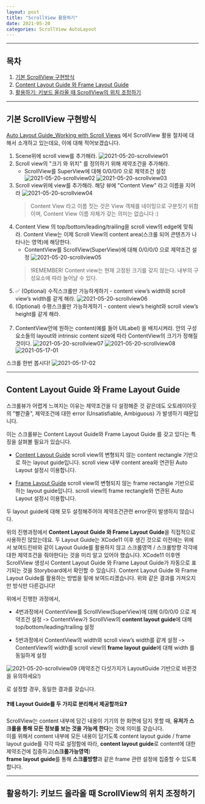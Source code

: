 ```yaml
---
layout: post
title: "ScrollView 활용하기"
date: 2021-05-20
categories: ScrollView AutoLayout
---
```

---

## 목차
1. [기본 ScrollView 구현방식](#기본-scrollview-구현방식)
1. [Content Layout Guide 와 Frame Layout Guide](#content-layout-guide-와-frame-layout-guide)
1. [활용하기: 키보드 올라올 때 ScrollView의 위치 조정하기](#활용하기-키보드-올라올-때-scrollview의-위치-조정하기)

---
## 기본 ScrollView 구현방식
[Auto Layout Guide_Working with Scroll Views](https://developer.apple.com/library/archive/documentation/UserExperience/Conceptual/AutolayoutPG/WorkingwithScrollViews.html#//apple_ref/doc/uid/TP40010853-CH24-SW1) 에서 ScrollView 활용 절차에 대해서 소개하고 있는데요, 이에 대해 적어보겠습니다.

1. Scene위에 scroll view를 추가해라.
![2021-05-20-scrollview01](/assets/img/2021-05-20-scrollview01.png)
1. Scroll view의 "크기 와 위치" 를 정의하기 위해 제약조건을 추가해라.
    - ScrollView를 SuperView에 대해 0/0/0/0 으로 제약조건 설정
![2021-05-20-scrollview02](/assets/img/2021-05-20-scrollview02.png)
![2021-05-20-scrollview03](/assets/img/2021-05-20-scrollview03.png)
1. Scroll view위에 view를 추가해라. 해당 뷰에 "Content View" 라고 이름을 지어라
![2021-05-20-scrollview04](/assets/img/2021-05-20-scrollview04.png)
    >Content View 라고 이름 짓는 것은 View 객체를 네이밍으로 구분짓기 위함이며, Content View 이름 자체가 갖는 의미는 없습니다 :)
1. Content View 의 top/bottom/leading/trailing을 scroll view의 edge에 맞춰라. Content View는 이제 Scroll View의 content area(스크롤 되어 콘텐츠가 나타나는 영역)에 해당한다.
    - ContentView를 ScrollView(SuperView)에 대해 0/0/0/0 으로 제약조건 설정
![2021-05-20-scrollview05](/assets/img/2021-05-20-scrollview05.png) 
    >!REMEMBER! 
    Content view는 현재 고정된 크기를 갖지 않는다. 내부의 구성요소에 따라 늘어날 수 있다.  
1. ✅ (Optional) 수직스크롤만 가능하게하기 - content view’s width와 scroll view’s width를 같게 해라.
![2021-05-20-scrollview06](/assets/img/2021-05-20-scrollview06.png)  
1. (Optional) 수평스크롤만 가능하게하기 - content view’s height와 scroll view’s height를 같게 해라.<br><br>
1. ContentView안에 원하는 content(예를 들어 UILabel) 을 배치시켜라. 안의 구성요소들의 layout와 intrinsic content size에 따라 ContentView의 크기가 정해질것이다.
![2021-05-20-scrollview07](/assets/img/2021-05-20-scrollview07.png)
![2021-05-20-scrollview08](/assets/img/2021-05-20-scrollview08.png)  
![2021-05-17-01](/assets/img/2021-05-20-01.png)

스크롤 한번 봅시다!
![2021-05-17-02](/assets/img/2021-05-20-02.gif)

---
## Content Layout Guide 와 Frame Layout Guide

스크롤뷰가 어렵게 느껴지는 이유는 제약조건을 다 설정해준 것 같은데도 오토레이아웃의 "빨간줄", 제약조건에 대한 error (Unsatisfiable, Ambiguous) 가 발생하기 때문입니다.

이는 스크롤뷰는 Content Layout Guide와 Frame Layout Guide 를 갖고 있다는 특징을 살펴볼 필요가 있습니다. 

- [Content Layout Guide](https://developer.apple.com/documentation/uikit/uiscrollview/2865870-contentlayoutguide)
    scroll view의 변형되지 않는 content rectangle 기반으로 하는 layout guide입니다. scroll view 내부 content area와 연관된 Auto Layout 설정시 이용합니다. 

- [Frame Layout Guide](https://developer.apple.com/documentation/uikit/uiscrollview/2865772-framelayoutguide) 
    scroll view의 변형되지 않는 frame rectangle 기반으로 하는 layout guide입니다. scroll view의 frame rectangle와 연관된 Auto Layout 설정시 이용합니다. 

두 layout guide에 대해 모두 설정해주어야 제약조건관련 error문이 발생하지 않습니다.

위의 진행과정에서 <b>Content Layout Guide 와 Frame Layout Guide</b>을 직접적으로 사용하진 않았는데요. 두 Layout Guide는 XCode11 이후 생긴 것으로 이전에는 위에서 보여드린바와 같이 Layout Guide를 활용하지 않고 스크롤영역 / 스크롤방향 각각에 대한 제약조건을 줘야한다는 것을 미리 알고 있어야 했습니다. XCode11 이후엔 ScrollView 생성시 Content Layout Guide 와 Frame Layout Guide가 자동으로 표기되는 것을 Storyboard에서 확인할 수 있습니다. Content Layout Guide 와 Frame Layout Guide를 활용하는 방법을 밑에 보여드리겠습니다. 위와 같은 결과를 가져오지만 방식만 다른겁니다!

위에서 진행한 과정에서,
- 4번과정에서 ContentView를 ScrollView(SuperView)에 대해 0/0/0/0 으로 제약조건 설정 -> ContentView가 ScrollView의 <b>content layout guide</b>에 대해 top/bottom/leading/trailing 설정

- 5번과정에서 ContentView의 width와 scroll view’s width를 같게 설정 -> ContentView의 width를 scroll view의 <b>frame layout guide</b>에 대해 width 를 동일하게 설정

![2021-05-20-scrollview09](/assets/img/2021-05-20-scrollview09.png) 
(제약조건 다섯가지가 LayoutGuide 기반으로 바뀐것을 유의하세요!)

로 설정할 경우, 동일한 결과를 갖습니다.

#### ❓왜 Layout Guide를 두 가지로 분리해서 제공할까요❓

ScrollView는 content 내부에 담긴 내용이 기기의 한 화면에 담지 못할 때, <b>유저가 스크롤을 통해 모든 정보를 보는 것을 가능케 한다</b>는 것에 의미를 갖습니다.<br> 
이를 위해서 content 내부에 모든 내용이 담기도록 content layout guide / frame layout guide를 각각 따로 설정함에 따라, <b>content layout guide</b>로 content에 대한 제약조건에 집중하고(<b>스크롤가능영역</b>)<br> 
<b>frame layout guide</b>를 통해 <b>스크롤방향</b>과 같은 frame 관련 설정에 집중할 수 있도록 합니다.
 
 ---
## 활용하기: 키보드 올라올 때 ScrollView의 위치 조정하기
